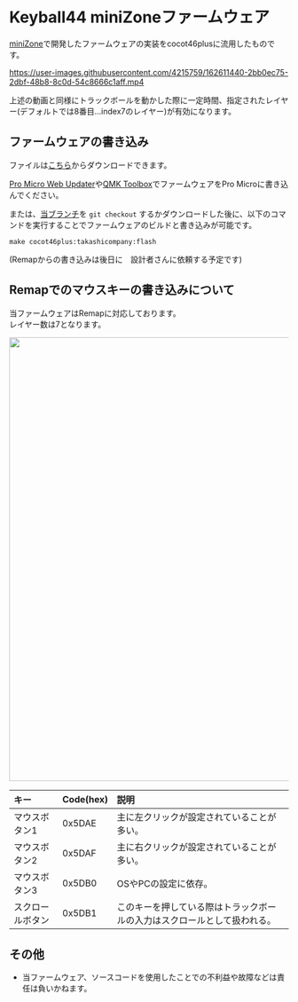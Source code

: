 # Keyball44 miniZoneファームウェア

[miniZone](https://github.com/takashicompany/minizone)で開発したファームウェアの実装をcocot46plusに流用したものです。

https://user-images.githubusercontent.com/4215759/162611440-2bb0ec75-2dbf-48b8-8c0d-54c8666c1aff.mp4

上述の動画と同様にトラックボールを動かした際に一定時間、指定されたレイヤー(デフォルトでは8番目...index7のレイヤー)が有効になります。  

## ファームウェアの書き込み

ファイルは[こちら](https://github.com/takashicompany/qmk_firmware/releases/download/cocot46plus-tc-1.0.0/cocot46plus_takashicompany.hex)からダウンロードできます。

[Pro Micro Web Updater](https://sekigon-gonnoc.github.io/promicro-web-updater/index.html)や[QMK Toolbox](https://kbd.dailycraft.jp/claw44/buildguide/10_firmware/toolbox/)でファームウェアをPro Microに書き込んでください。

または、[当ブランチ](https://github.com/takashicompany/qmk_firmware/tree/cocot46plus/takashicompany/)を `git checkout` するかダウンロードした後に、以下のコマンドを実行することでファームウェアのビルドと書き込みが可能です。

```
make cocot46plus:takashicompany:flash
```

(Remapからの書き込みは後日に　設計者さんに依頼する予定です)

## Remapでのマウスキーの書き込みについて

当ファームウェアはRemapに対応しております。  
レイヤー数は7となります。

<img src="https://user-images.githubusercontent.com/4215759/180040883-020505fd-9e27-468f-ae4c-ebdc705c51d3.png" width="800px"/>


|キー|Code(hex)|説明|
|:--|:--|:--|
|マウスボタン1|0x5DAE|主に左クリックが設定されていることが多い。|
|マウスボタン2|0x5DAF|主に右クリックが設定されていることが多い。|
|マウスボタン3|0x5DB0|OSやPCの設定に依存。|
|スクロールボタン|0x5DB1|このキーを押している際はトラックボールの入力はスクロールとして扱われる。|

## その他

- 当ファームウェア、ソースコードを使用したことでの不利益や故障などは責任は負いかねます。